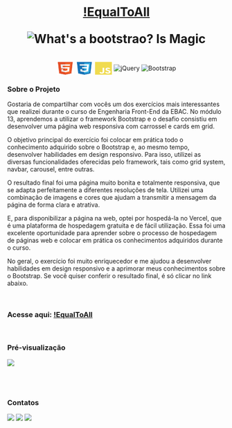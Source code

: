 <h1 align="center">
  <p align="center"><a href="https://not-equal-to-all.vercel.app/">!EqualToAll</a></p>
 <img src="https://media.giphy.com/media/l4FGlrnsf6xR3U2EU/giphy-downsized.gif" alt="What's a bootstrao? Is Magic">
</h1>
<div style="display: inline_block"><br>
  <div align="center">
  <img align="center" alt="fde95-HTML" height="30" width="40" src="https://raw.githubusercontent.com/devicons/devicon/master/icons/html5/html5-original.svg">
  <img align="center" alt="fde95-CSS" height="30" width="40" src="https://raw.githubusercontent.com/devicons/devicon/master/icons/css3/css3-original.svg">
  <img align="center" alt="fde95-Js" height="30" width="40" src="https://raw.githubusercontent.com/devicons/devicon/master/icons/javascript/javascript-plain.svg">
  <img align="center" alt="jQuery" height="30" width="40" src="https://cdn.jsdelivr.net/gh/devicons/devicon/icons/jquery/jquery-original.svg">
  <img align="center" alt="Bootstrap" height="30" width="40" src="https://cdn.jsdelivr.net/gh/devicons/devicon/icons/bootstrap/bootstrap-original.svg">
</div>


<h3> Sobre o Projeto </h3>
Gostaria de compartilhar com vocês um dos exercícios mais interessantes que realizei durante o curso de Engenharia Front-End da EBAC. No módulo 13, aprendemos a utilizar o framework Bootstrap e o desafio consistiu em desenvolver uma página web responsiva com carrossel e cards em grid.

O objetivo principal do exercício foi colocar em prática todo o conhecimento adquirido sobre o Bootstrap e, ao mesmo tempo, desenvolver habilidades em design responsivo. Para isso, utilizei as diversas funcionalidades oferecidas pelo framework, tais como grid system, navbar, carousel, entre outras.

  
O resultado final foi uma página muito bonita e totalmente responsiva, que se adapta perfeitamente a diferentes resoluções de tela. Utilizei uma combinação de imagens e cores que ajudam a transmitir a mensagem da página de forma clara e atrativa.

E, para disponibilizar a página na web, optei por hospedá-la no Vercel, que é uma plataforma de hospedagem gratuita e de fácil utilização. Essa foi uma excelente oportunidade para aprender sobre o processo de hospedagem de páginas web e colocar em prática os conhecimentos adquiridos durante o curso.

No geral, o exercício foi muito enriquecedor e me ajudou a desenvolver habilidades em design responsivo e a aprimorar meus conhecimentos sobre o Bootstrap. Se você quiser conferir o resultado final, é só clicar no link abaixo.

<br><h3>Acesse aqui: <a href="https://not-equal-to-all.vercel.app/">!EqualToAll
</a></h3>

<br>
<h3>Pré-visualização</h3>
<img width="800" src="https://github.com/fde95/NotEqualToAll/assets/123211425/489b6c62-a927-4458-852a-a269bbaaa0c2">
  
<br></br>

<h3>Contatos</h3>
<div style="display: inline_block">
 <a href="https://instagram.com/fde.95" target="_blank"><img src="https://img.shields.io/badge/Instagram-E4405F?style=for-the-badge&logo=instagram&logoColor=white" target="_blank"></a>
 <a href = "mailto:fdespinoza95@gmail.com"><img src="https://img.shields.io/badge/Gmail-D14836?style=for-the-badge&logo=gmail&logoColor=white" target="_blank"></a>
 <a href="https://www.linkedin.com/in/fde95" target="_blank"><img src="https://img.shields.io/badge/LinkedIn-0077B5?style=for-the-badge&logo=linkedin&logoColor=white" target="_blank"></a> 
</div>
